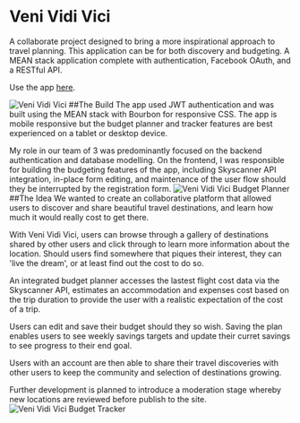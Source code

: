 # Veni Vidi Vici
A collaborate project designed to bring a more inspirational approach to travel planning. This application can be for both discovery and budgeting. A MEAN stack application complete with authentication, Facebook OAuth, and a RESTful API.

Use the app [here](http://veni-vidi-vici-cw.herokuapp.com/).

![Veni Vidi Vici](https://veni-vidi-vici-cw.herokuapp.com/images/veni-multi-screen.png)
##The Build
The app used JWT authentication and was built using the MEAN stack with Bourbon for responsive CSS. The app is mobile responsive but the budget planner and tracker features are best experienced on a tablet or desktop device.

My role in our team of 3 was predominantly focused on the backend authentication and database modelling. On the frontend, I was responsible for building the budgeting features of the app, including Skyscanner API integration, in-place form editing, and maintenance of the user flow should they be interrupted by the registration form.
![Veni Vidi Vici Budget Planner](http://veni-vidi-vici-cw.herokuapp.com/images/budget-planner.png)
##The Idea
We wanted to create an collaborative platform that allowed users to discover and share beautiful travel destinations, and learn how much it would really cost to get there.

With Veni Vidi Vici, users can browse through a gallery of destinations shared by other users and click through to learn more information about the location. Should users find somewhere that piques their interest, they can 'live the dream', or at least find out the cost to do so. 

An integrated budget planner accesses the lastest flight cost data via the Skyscanner API, estimates an accommodation and expenses cost based on the trip duration to provide the user with a realistic expectation of the cost of a trip. 

Users can edit and save their budget should they so wish. Saving the plan enables users to see weekly savings targets and update their curret savings to see progress to their end goal.

Users with an account are then able to share their travel discoveries with other users to keep the community and selection of destinations growing. 

Further development is planned to introduce a moderation stage whereby new locations are reviewed before publish to the site.
![Veni Vidi Vici Budget Tracker](http://veni-vidi-vici-cw.herokuapp.com/images/budget-tracker.png)